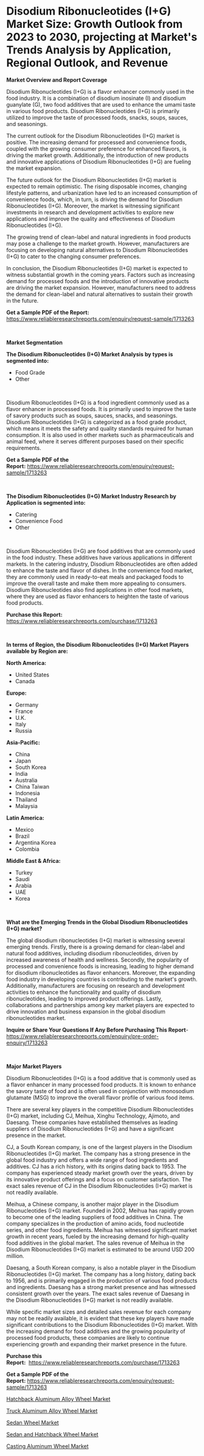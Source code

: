 <p><h1>Disodium Ribonucleotides (I+G) Market Size: Growth Outlook from 2023 to 2030, projecting at Market's Trends Analysis by Application, Regional Outlook, and Revenue</h1></p><p><strong>Market Overview and Report Coverage</strong></p>
<p><p>Disodium Ribonucleotides (I+G) is a flavor enhancer commonly used in the food industry. It is a combination of disodium inosinate (I) and disodium guanylate (G), two food additives that are used to enhance the umami taste in various food products. Disodium Ribonucleotides (I+G) is primarily utilized to improve the taste of processed foods, snacks, soups, sauces, and seasonings.</p><p>The current outlook for the Disodium Ribonucleotides (I+G) market is positive. The increasing demand for processed and convenience foods, coupled with the growing consumer preference for enhanced flavors, is driving the market growth. Additionally, the introduction of new products and innovative applications of Disodium Ribonucleotides (I+G) are fueling the market expansion.</p><p>The future outlook for the Disodium Ribonucleotides (I+G) market is expected to remain optimistic. The rising disposable incomes, changing lifestyle patterns, and urbanization have led to an increased consumption of convenience foods, which, in turn, is driving the demand for Disodium Ribonucleotides (I+G). Moreover, the market is witnessing significant investments in research and development activities to explore new applications and improve the quality and effectiveness of Disodium Ribonucleotides (I+G).</p><p>The growing trend of clean-label and natural ingredients in food products may pose a challenge to the market growth. However, manufacturers are focusing on developing natural alternatives to Disodium Ribonucleotides (I+G) to cater to the changing consumer preferences.</p><p>In conclusion, the Disodium Ribonucleotides (I+G) market is expected to witness substantial growth in the coming years. Factors such as increasing demand for processed foods and the introduction of innovative products are driving the market expansion. However, manufacturers need to address the demand for clean-label and natural alternatives to sustain their growth in the future.</p></p>
<p><strong>Get a Sample PDF of the Report:</strong> <a href="https://www.reliableresearchreports.com/enquiry/request-sample/1713263">https://www.reliableresearchreports.com/enquiry/request-sample/1713263</a></p>
<p>&nbsp;</p>
<p><strong>Market Segmentation</strong></p>
<p><strong>The Disodium Ribonucleotides (I+G) Market Analysis by types is segmented into:</strong></p>
<p><ul><li>Food Grade</li><li>Other</li></ul></p>
<p>&nbsp;</p>
<p><p>Disodium Ribonucleotides (I+G) is a food ingredient commonly used as a flavor enhancer in processed foods. It is primarily used to improve the taste of savory products such as soups, sauces, snacks, and seasonings. Disodium Ribonucleotides (I+G) is categorized as a food grade product, which means it meets the safety and quality standards required for human consumption. It is also used in other markets such as pharmaceuticals and animal feed, where it serves different purposes based on their specific requirements.</p></p>
<p><strong>Get a Sample PDF of the Report:</strong>&nbsp;<a href="https://www.reliableresearchreports.com/enquiry/request-sample/1713263">https://www.reliableresearchreports.com/enquiry/request-sample/1713263</a></p>
<p>&nbsp;</p>
<p><strong>The Disodium Ribonucleotides (I+G) Market Industry Research by Application is segmented into:</strong></p>
<p><ul><li>Catering</li><li>Convenience Food</li><li>Other</li></ul></p>
<p>&nbsp;</p>
<p><p>Disodium Ribonucleotides (I+G) are food additives that are commonly used in the food industry. These additives have various applications in different markets. In the catering industry, Disodium Ribonucleotides are often added to enhance the taste and flavor of dishes. In the convenience food market, they are commonly used in ready-to-eat meals and packaged foods to improve the overall taste and make them more appealing to consumers. Disodium Ribonucleotides also find applications in other food markets, where they are used as flavor enhancers to heighten the taste of various food products.</p></p>
<p><strong>Purchase this Report:</strong>&nbsp; <a href="https://www.reliableresearchreports.com/purchase/1713263">https://www.reliableresearchreports.com/purchase/1713263</a></p>
<p>&nbsp;</p>
<p><strong>In terms of Region, the Disodium Ribonucleotides (I+G) Market Players available by Region are:</strong></p>
<p>
    <p> <strong> North America: </strong>
        <ul>
            <li>United States</li>
            <li>Canada</li>
        </ul>
        </p> 
    <p> <strong> Europe: </strong>
        <ul>
            <li>Germany</li>
            <li>France</li>
            <li>U.K.</li>
            <li>Italy</li>
            <li>Russia</li>
        </ul>
        </p> 
    <p> <strong> Asia-Pacific: </strong>
        <ul>
            <li>China</li>
            <li>Japan</li>
            <li>South Korea</li>
            <li>India</li>
            <li>Australia</li>
            <li>China Taiwan</li>
            <li>Indonesia</li>
            <li>Thailand</li>
            <li>Malaysia</li>
        </ul>
        </p> 
    <p> <strong> Latin America: </strong>
        <ul>
            <li>Mexico</li>
            <li>Brazil</li>
            <li>Argentina Korea</li>
            <li>Colombia</li>
        </ul>
        </p> 
    <p> <strong> Middle East & Africa: </strong>
        <ul>
            <li>Turkey</li>
            <li>Saudi</li>
            <li>Arabia</li>
            <li>UAE</li>
            <li>Korea</li>
        </ul>
    </p>
    </p>
<p>&nbsp;</p>
<p><strong>What are the Emerging Trends in the Global Disodium Ribonucleotides (I+G) market?</strong></p>
<p><p>The global disodium ribonucleotides (I+G) market is witnessing several emerging trends. Firstly, there is a growing demand for clean-label and natural food additives, including disodium ribonucleotides, driven by increased awareness of health and wellness. Secondly, the popularity of processed and convenience foods is increasing, leading to higher demand for disodium ribonucleotides as flavor enhancers. Moreover, the expanding food industry in developing countries is contributing to the market's growth. Additionally, manufacturers are focusing on research and development activities to enhance the functionality and quality of disodium ribonucleotides, leading to improved product offerings. Lastly, collaborations and partnerships among key market players are expected to drive innovation and business expansion in the global disodium ribonucleotides market.</p></p>
<p><strong>Inquire or Share Your Questions If Any Before Purchasing This Report</strong>- <a href="https://www.reliableresearchreports.com/enquiry/pre-order-enquiry/1713263">https://www.reliableresearchreports.com/enquiry/pre-order-enquiry/1713263</a></p>
<p>&nbsp;</p>
<p><strong>Major Market Players</strong></p>
<p><p>Disodium Ribonucleotides (I+G) is a food additive that is commonly used as a flavor enhancer in many processed food products. It is known to enhance the savory taste of food and is often used in conjunction with monosodium glutamate (MSG) to improve the overall flavor profile of various food items. </p><p>There are several key players in the competitive Disodium Ribonucleotides (I+G) market, including CJ, Meihua, Xinghu Technology, Ajimoto, and Daesang. These companies have established themselves as leading suppliers of Disodium Ribonucleotides (I+G) and have a significant presence in the market.</p><p>CJ, a South Korean company, is one of the largest players in the Disodium Ribonucleotides (I+G) market. The company has a strong presence in the global food industry and offers a wide range of food ingredients and additives. CJ has a rich history, with its origins dating back to 1953. The company has experienced steady market growth over the years, driven by its innovative product offerings and a focus on customer satisfaction. The exact sales revenue of CJ in the Disodium Ribonucleotides (I+G) market is not readily available.</p><p>Meihua, a Chinese company, is another major player in the Disodium Ribonucleotides (I+G) market. Founded in 2002, Meihua has rapidly grown to become one of the leading suppliers of food additives in China. The company specializes in the production of amino acids, food nucleotide series, and other food ingredients. Meihua has witnessed significant market growth in recent years, fueled by the increasing demand for high-quality food additives in the global market. The sales revenue of Meihua in the Disodium Ribonucleotides (I+G) market is estimated to be around USD 200 million.</p><p>Daesang, a South Korean company, is also a notable player in the Disodium Ribonucleotides (I+G) market. The company has a long history, dating back to 1956, and is primarily engaged in the production of various food products and ingredients. Daesang has a strong market presence and has witnessed consistent growth over the years. The exact sales revenue of Daesang in the Disodium Ribonucleotides (I+G) market is not readily available.</p><p>While specific market sizes and detailed sales revenue for each company may not be readily available, it is evident that these key players have made significant contributions to the Disodium Ribonucleotides (I+G) market. With the increasing demand for food additives and the growing popularity of processed food products, these companies are likely to continue experiencing growth and expanding their market presence in the future.</p></p>
<p><strong>Purchase this Report:</strong>&nbsp;&nbsp;<a href="https://www.reliableresearchreports.com/purchase/1713263">https://www.reliableresearchreports.com/purchase/1713263</a></p>
<p></p>
<p><strong>Get a Sample PDF of the Report:</strong>&nbsp;<a href="https://www.reliableresearchreports.com/enquiry/request-sample/1713263">https://www.reliableresearchreports.com/enquiry/request-sample/1713263</a></p>
<p><p><a href="https://medium.com/@rosejohnson762014/hatchback-aluminum-alloy-wheel-market-size-cagr-trends-2024-2030-14d307313a1e">Hatchback Aluminum Alloy Wheel Market</a></p><p><a href="https://github.com/aasishrp01/Market-Research-Report-List-1/blob/main/truck-aluminum-alloy-wheel-market.md">Truck Aluminum Alloy Wheel Market</a></p><p><a href="https://medium.com/@tammyfreeman2022/sedan-wheel-market-research-report-its-history-and-forecast-2023-to-2030-e90f4c11f35c">Sedan Wheel Market</a></p><p><a href="https://medium.com/@samanthareed1916/sedan-and-hatchback-wheel-market-size-market-outlook-and-market-forecast-2023-to-2030-f775ebc4fb27">Sedan and Hatchback Wheel Market</a></p><p><a href="https://github.com/rahu1506/Market-Research-Report-List-1/blob/main/casting-aluminum-wheel-market.md">Casting Aluminum Wheel Market</a></p></p>